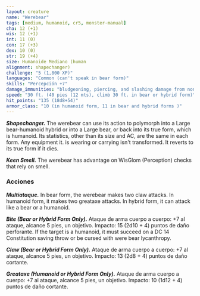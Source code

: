 ```yaml
---
layout: creature
name: "Werebear"
tags: [medium, humanoid, cr5, monster-manual]
cha: 12 (+1)
wis: 12 (+1)
int: 11 (0)
con: 17 (+3)
dex: 10 (0)
str: 19 (+4)
size: Humanoide Mediano (human
alignment: shapechanger)
challenge: "5 (1,800 XP)"
languages: "Common (can't speak in bear form)"
skills: "Percepción +7"
damage_immunities: "bludgeoning, piercing, and slashing damage from nonmagical weapons that aren't silvered"
speed: "30 ft. (40 pies (12 mts), climb 30 ft. in bear or hybrid form)"
hit_points: "135 (18d8+54)"
armor_class: "10 (in humanoid form, 11 in bear and hybrid forms )"
---
```


***Shapechanger.*** The werebear can use its action to polymorph into a Large bear-humanoid hybrid or into a Large bear, or back into its true form, which is humanoid. Its statistics, other than its size and AC, are the same in each form. Any equipment it. is wearing or carrying isn't transformed. It reverts to its true form if it dies.

***Keen Smell.*** The werebear has advantage on WisGlom (Perception) checks that rely on smell.

### Acciones

***Multiataque.*** In bear form, the werebear makes two claw attacks. In humanoid form, it makes two greataxe attacks. In hybrid form, it can attack like a bear or a humanoid.

***Bite (Bear or Hybrid Form Only).*** Ataque de arma cuerpo a cuerpo: +7 al ataque, alcance 5 pies, un objetivo. Impacto: 15 (2d10 + 4) puntos de daño perforante. If the target is a humanoid, it must succeed on a DC 14 Constitution saving throw or be cursed with were bear lycanthropy.

***Claw (Bear or Hybrid Form Only).*** Ataque de arma cuerpo a cuerpo: +7 al ataque, alcance 5 pies, un objetivo. Impacto: 13 (2d8 + 4) puntos de daño cortante.

***Greataxe (Humanoid or Hybrid Form Only).*** Ataque de arma cuerpo a cuerpo: +7 al ataque, alcance 5 pies, un objetivo. Impacto: 10 (1d12 + 4) puntos de daño cortante.